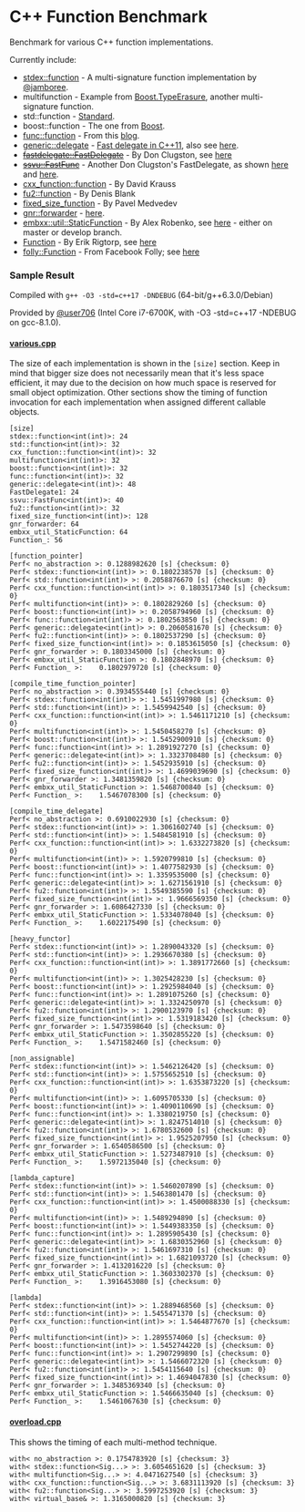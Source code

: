 C++ Function Benchmark
======================

Benchmark for various C++ function implementations.

Currently include:
- [stdex::function](stdex.hpp) - A multi-signature function implementation by [@jamboree](https://github.com/jamboree).
- multifunction - Example from [Boost.TypeErasure](http://www.boost.org/doc/html/boost_typeerasure/examples.html#boost_typeerasure.examples.multifunction), another multi-signature function.
- std::function - [Standard](http://en.cppreference.com/w/cpp/utility/functional/function).
- boost::function - The one from [Boost](http://www.boost.org/doc/libs/1_55_0/doc/html/function.html).
- [func::function](function.h) - From this [blog](http://probablydance.com/2013/01/13/a-faster-implementation-of-stdfunction/).
- [generic::delegate](delegate.hpp) - [Fast delegate in C++11](http://codereview.stackexchange.com/questions/14730/impossibly-fast-delegate-in-c11), also see [here](https://github.com/user1095108/generic).
- [~~fastdelegate::FastDelegate~~](clugston_styled/FastDelegate.h) - By Don Clugston, see [here](https://www.codeproject.com/Articles/7150/Member-Function-Pointers-and-the-Fastest-Possible)
- [~~ssvu::FastFunc~~](clugston_styled/FastFunc.hpp) - Another Don Clugston's FastDelegate, as shown [here](https://gist.github.com/SuperV1234/6462221) and [here](https://groups.google.com/a/isocpp.org/forum/#!topic/std-discussion/QgvHF7YMi3o).
- [cxx_function::function](https://github.com/potswa/cxx_function) - By David Krauss
- [fu2::function](http://naios.github.io/function2/) - By Denis Blank
- [fixed_size_function](https://github.com/pmed/fixed_size_function) - By Pavel Medvedev
- [gnr::forwarder](forwarder.hpp) - [here](https://github.com/user1095108/generic).
- [embxx::util::StaticFunction](StaticFunction.h) - By Alex Robenko, see [here](https://github.com/arobenko/embxx) - either on master or develop branch.
- [Function](Function.h) - By Erik Rigtorp, see [here](https://github.com/rigtorp/Function)
- [folly::Function](folly/Function.h) - From Facebook Folly; see [here](https://github.com/facebook/folly/blob/master/folly/docs/Function.md)

### Sample Result
Compiled with `g++ -O3 -std=c++17 -DNDEBUG` (64-bit/g++6.3.0/Debian)

Provided by [@user706](https://github.com/user706) (Intel Core i7-6700K, with -O3 -std=c++17 -NDEBUG on gcc-8.1.0).

#### [various.cpp](various.cpp)
The size of each implementation is shown in the `[size]` section.
Keep in mind that bigger size does not necessarily mean that it's less space efficient, it may due to the decision on how much space is reserved for small object optimization.
Other sections show the timing of function invocation for each implementation when assigned different callable objects.
```
[size]
stdex::function<int(int)>: 24
std::function<int(int)>: 32
cxx_function::function<int(int)>: 32
multifunction<int(int)>: 32
boost::function<int(int)>: 32
func::function<int(int)>: 32
generic::delegate<int(int)>: 48
FastDelegate1: 24
ssvu::FastFunc<int(int)>: 40
fu2::function<int(int)>: 32
fixed_size_function<int(int)>: 128
gnr_forwarder: 64
embxx_util_StaticFunction: 64
Function_: 56

[function_pointer]
Perf< no_abstraction >: 0.1288982620 [s] {checksum: 0}
Perf< stdex::function<int(int)> >: 0.1802238570 [s] {checksum: 0}
Perf< std::function<int(int)> >: 0.2058876670 [s] {checksum: 0}
Perf< cxx_function::function<int(int)> >: 0.1803517340 [s] {checksum: 0}
Perf< multifunction<int(int)> >: 0.1802829260 [s] {checksum: 0}
Perf< boost::function<int(int)> >: 0.2058794960 [s] {checksum: 0}
Perf< func::function<int(int)> >: 0.1802563850 [s] {checksum: 0}
Perf< generic::delegate<int(int)> >: 0.2060581670 [s] {checksum: 0}
Perf< fu2::function<int(int)> >: 0.1802537290 [s] {checksum: 0}
Perf< fixed_size_function<int(int)> >: 0.1853615050 [s] {checksum: 0}
Perf< gnr_forwarder >: 0.1803345000 [s] {checksum: 0}
Perf< embxx_util_StaticFunction >: 0.1802848970 [s] {checksum: 0}
Perf< Function_ >:    0.1802979720 [s] {checksum: 0}

[compile_time_function_pointer]
Perf< no_abstraction >: 0.3934555440 [s] {checksum: 0}
Perf< stdex::function<int(int)> >: 1.5451997980 [s] {checksum: 0}
Perf< std::function<int(int)> >: 1.5459942540 [s] {checksum: 0}
Perf< cxx_function::function<int(int)> >: 1.5461171210 [s] {checksum: 0}
Perf< multifunction<int(int)> >: 1.5450458270 [s] {checksum: 0}
Perf< boost::function<int(int)> >: 1.5452900910 [s] {checksum: 0}
Perf< func::function<int(int)> >: 1.2891927270 [s] {checksum: 0}
Perf< generic::delegate<int(int)> >: 1.3323708480 [s] {checksum: 0}
Perf< fu2::function<int(int)> >: 1.5452935910 [s] {checksum: 0}
Perf< fixed_size_function<int(int)> >: 1.4699039690 [s] {checksum: 0}
Perf< gnr_forwarder >: 1.3481359820 [s] {checksum: 0}
Perf< embxx_util_StaticFunction >: 1.5468700840 [s] {checksum: 0}
Perf< Function_ >:    1.5467078300 [s] {checksum: 0}

[compile_time_delegate]
Perf< no_abstraction >: 0.6910022930 [s] {checksum: 0}
Perf< stdex::function<int(int)> >: 1.3061602740 [s] {checksum: 0}
Perf< std::function<int(int)> >: 1.5484581910 [s] {checksum: 0}
Perf< cxx_function::function<int(int)> >: 1.6332273820 [s] {checksum: 0}
Perf< multifunction<int(int)> >: 1.5920799810 [s] {checksum: 0}
Perf< boost::function<int(int)> >: 1.4077582930 [s] {checksum: 0}
Perf< func::function<int(int)> >: 1.3359535000 [s] {checksum: 0}
Perf< generic::delegate<int(int)> >: 1.6271561910 [s] {checksum: 0}
Perf< fu2::function<int(int)> >: 1.5549385590 [s] {checksum: 0}
Perf< fixed_size_function<int(int)> >: 1.9666569350 [s] {checksum: 0}
Perf< gnr_forwarder >: 1.6086427330 [s] {checksum: 0}
Perf< embxx_util_StaticFunction >: 1.5334078040 [s] {checksum: 0}
Perf< Function_ >:    1.6022175490 [s] {checksum: 0}

[heavy_functor]
Perf< stdex::function<int(int)> >: 1.2890043320 [s] {checksum: 0}
Perf< std::function<int(int)> >: 1.2936670380 [s] {checksum: 0}
Perf< cxx_function::function<int(int)> >: 1.3891772660 [s] {checksum: 0}
Perf< multifunction<int(int)> >: 1.3025428230 [s] {checksum: 0}
Perf< boost::function<int(int)> >: 1.2925984040 [s] {checksum: 0}
Perf< func::function<int(int)> >: 1.2891075260 [s] {checksum: 0}
Perf< generic::delegate<int(int)> >: 1.3324250970 [s] {checksum: 0}
Perf< fu2::function<int(int)> >: 1.2900123970 [s] {checksum: 0}
Perf< fixed_size_function<int(int)> >: 1.5319183420 [s] {checksum: 0}
Perf< gnr_forwarder >: 1.5473598640 [s] {checksum: 0}
Perf< embxx_util_StaticFunction >: 1.3502855220 [s] {checksum: 0}
Perf< Function_ >:    1.5471582460 [s] {checksum: 0}

[non_assignable]
Perf< stdex::function<int(int)> >: 1.5462126420 [s] {checksum: 0}
Perf< std::function<int(int)> >: 1.5755652510 [s] {checksum: 0}
Perf< cxx_function::function<int(int)> >: 1.6353873220 [s] {checksum: 0}
Perf< multifunction<int(int)> >: 1.6095705330 [s] {checksum: 0}
Perf< boost::function<int(int)> >: 1.4090110690 [s] {checksum: 0}
Perf< func::function<int(int)> >: 1.3380219750 [s] {checksum: 0}
Perf< generic::delegate<int(int)> >: 1.8247514010 [s] {checksum: 0}
Perf< fu2::function<int(int)> >: 1.6780532600 [s] {checksum: 0}
Perf< fixed_size_function<int(int)> >: 1.9525207950 [s] {checksum: 0}
Perf< gnr_forwarder >: 1.6540586500 [s] {checksum: 0}
Perf< embxx_util_StaticFunction >: 1.5273487910 [s] {checksum: 0}
Perf< Function_ >:    1.5972135040 [s] {checksum: 0}

[lambda_capture]
Perf< stdex::function<int(int)> >: 1.5460207890 [s] {checksum: 0}
Perf< std::function<int(int)> >: 1.5463801470 [s] {checksum: 0}
Perf< cxx_function::function<int(int)> >: 1.4500088330 [s] {checksum: 0}
Perf< multifunction<int(int)> >: 1.5489294890 [s] {checksum: 0}
Perf< boost::function<int(int)> >: 1.5449383350 [s] {checksum: 0}
Perf< func::function<int(int)> >: 1.2895905430 [s] {checksum: 0}
Perf< generic::delegate<int(int)> >: 1.6830352960 [s] {checksum: 0}
Perf< fu2::function<int(int)> >: 1.5461697310 [s] {checksum: 0}
Perf< fixed_size_function<int(int)> >: 1.6821093720 [s] {checksum: 0}
Perf< gnr_forwarder >: 1.4132016220 [s] {checksum: 0}
Perf< embxx_util_StaticFunction >: 1.3603302370 [s] {checksum: 0}
Perf< Function_ >:    1.3916453080 [s] {checksum: 0}

[lambda]
Perf< stdex::function<int(int)> >: 1.2889468560 [s] {checksum: 0}
Perf< std::function<int(int)> >: 1.5455471370 [s] {checksum: 0}
Perf< cxx_function::function<int(int)> >: 1.5464877670 [s] {checksum: 0}
Perf< multifunction<int(int)> >: 1.2895574060 [s] {checksum: 0}
Perf< boost::function<int(int)> >: 1.5452744220 [s] {checksum: 0}
Perf< func::function<int(int)> >: 1.2907299890 [s] {checksum: 0}
Perf< generic::delegate<int(int)> >: 1.5466072320 [s] {checksum: 0}
Perf< fu2::function<int(int)> >: 1.5454115640 [s] {checksum: 0}
Perf< fixed_size_function<int(int)> >: 1.4694047830 [s] {checksum: 0}
Perf< gnr_forwarder >: 1.3485369340 [s] {checksum: 0}
Perf< embxx_util_StaticFunction >: 1.5466635040 [s] {checksum: 0}
Perf< Function_ >:    1.5461067630 [s] {checksum: 0}
```

#### [overload.cpp](overload.cpp)
This shows the timing of each multi-method technique.
```
with< no_abstraction >: 0.1754783920 [s] {checksum: 3}
with< stdex::function<Sig...> >: 3.6054651620 [s] {checksum: 3}
with< multifunction<Sig...> >: 4.0471627540 [s] {checksum: 3}
with< cxx_function::function<Sig...> >: 3.6831113920 [s] {checksum: 3}
with< fu2::function<Sig...> >: 3.5997253920 [s] {checksum: 3}
with< virtual_base& >: 1.3165000820 [s] {checksum: 3}
```
